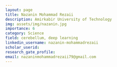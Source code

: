 ```yaml
---
layout: page
title: Nazanin Mohammad Rezaii
description: Amirkabir University of Technology
img: assets/img/nazanin.jpg
importance: 6
category: Science
field: cerebellum, deep learning
linkedin_username: nazanin-mohammadrezaii
scholar_userid: 
research_gate_profile: 
email: nazaninmohammadrezaii79@gmail.com 
---
```


